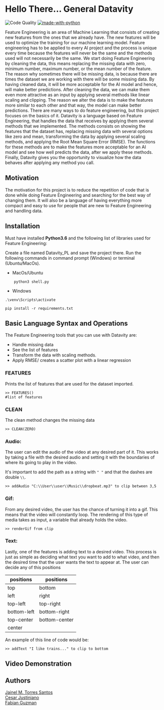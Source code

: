 # Hello There... General Datavity
![Code Quality](https://img.shields.io/pypi/status/Django.svg)
[![made-with-python](https://img.shields.io/badge/Made%20with-Python-1f425f.svg)](https://www.python.org/)

Feature Engineering is an area of Machine Learning that consists of creating new features from the ones that we already have. The new
features will be used to optimize the training for our machine learning model. Feature engineering has to be applied to every AI project
and the process is unique every time because the features will never be the same and the methods used will not necessarily be the same.
We start doing Feature Engineering by cleaning the data, this means replacing the missing data with zero, minimum number, maximum 
number, or the mean number of the feature. The reason why sometimes there will be missing data, is because there are times the dataset 
we are working with there will be some missing data. By having cleaned data, it will be more acceptable for the AI model and hence, will
make better predictions. 
After cleaning the data, we can make them even more attractive as an input by applying several methods like linear scaling and clipping.
The reason we alter the data is to make the features more similar to each other and that way, the model can make better predictions. 
There are many ways to do feature engineering, but this project focuses on the basics of it.
Datavity is a language based on Feature Engineering, that handles the data that receives by applying them several methods that we
implemented. The methods consists on showing the features that the dataset has, replacing missing data with several options like zero 
and mean, transforming the data by applying several scaling methods, and applying the Root Mean Square Error (RMSE).
The functions for these methods are to make the features more acceptable for an AI model and see how well predicts the data,
after we apply these methods. Finally, Datavity gives you the opportunity to visualize how the data behaves after applying any method 
you call.

## Motivation
The motivation for this project is to reduce the repetition of code that is done while doing Feature Engineering and searching for the 
best way of changing them. It will also be a language of having everything more compact and easy to use for people that are new to 
Feature Engineering and handling data. 

## Installation
Must have installed **Python3.6** and the following list of libraries used for Feature Engineering:

Create a file named Datavity_PL and save the project there.
Run the following commands in command prompt (Windows) or terminal (Ubuntu/MacOs).

* MacOs/Ubuntu
``` cd Datavity_PL/Datavity/src
    python3 shell.py 
```
* Windows
```Shell
.\venv\Scripts\activate
```
```Shell
pip install -r requirements.txt
```
    
## Basic Language Syntax and Operations

The Feature Engineering tools that you can use with Datavity are:
* Handle missing data
* See the list of features
* Transform the data with scaling methods.
* Apply RMSE/ creates a scatter plot with a linear regression

### FEATURES

Prints the list of features that are used for the dataset imported.

```
>> FEATURES()
#list of features
```

### CLEAN

The clean method changes the missing data
```
>> CLEAN(ZERO)
```

### Audio:

The user can edit the audio of the video at any desired part of it. This works by taking a file with the 
desired audio and setting it with the boundaries of where its going to play in the video.

It's important to add the path as a string with `" "` and that the dashes are double `\\`.

```
>> addAudio "C:\\User\\user\\Music\\dropbeat.mp3" to clip between 3,5 
```

### Gif:

From any desired video, the user has the chance of turning it into a gif. This means that the video will
constantly loop. The rendering of this type of media takes as input, a variable that already holds 
the video.
```
>> renderGif from clip
```

### Text:

Lastly, one of the features is adding text to a desired video. This process is just as simple as 
deciding what text you want to add to what video, and then the desired time that the user wants 
the text to appear at. The user can decide any of this positions 

positions | positions
----------|-----------
top|bottom
left|right
top-left|top-right
bottom-left|bottom-right
top-center|bottom-center
center|

An example of this line of code would be:

```
>> addText "I like trains..." to clip to bottom
```

## Video Demonstration


## Authors 

[Jainel M. Torres Santos](https://github.com/JaiTorres13)  
[Cesar Justiniano](https://github.com/ChristianPerez34)  
[Fabian Guzman](https://github.com/alejoreyes96)  

